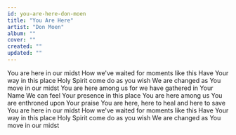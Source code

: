 ```yaml
---
id: you-are-here-don-moen
title: "You Are Here"
artist: "Don Moen"
album: ""
cover: ""
created: ""
updated: ""
---
```


You are here in our midst
How we've waited for moments like this
Have Your way in this place
Holy Spirit come do as you wish
We are changed as You move in our midst
You are here among us for we have gathered in Your Name
We can feel Your presence in this place
You are here among us
You are enthroned upon Your praise
You are here, here to heal and here to save
You are here in our midst
How we've waited for moments like this
Have Your way in this place
Holy Spirit come do as you wish
We are changed as You move in our midst